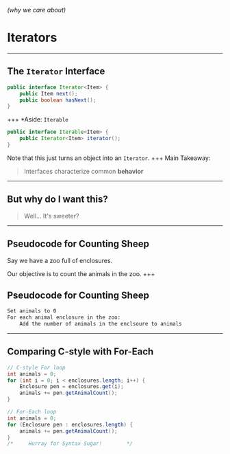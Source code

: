 *(why we care about)*
# Iterators
---

## The __`Iterator`__ Interface

``` java [|2]
public interface Iterator<Item> {
    public Item next();
    public boolean hasNext();
}
```
+++
*Aside: `Iterable`
``` java 
public interface Iterable<Item> {
    public Iterator<Item> iterator();
}
```
Note that this just turns an object into an `Iterator`.
+++
Main Takeaway:
> Interfaces characterize common __behavior__
---

## But why do I want this?
> Well... It's sweeter?
---

## Pseudocode for Counting Sheep
Say we have a zoo full of enclosures.

Our objective is to count the animals in the zoo.
+++
## Pseudocode for Counting Sheep

``` txt
Set animals to 0
For each animal enclosure in the zoo:
    Add the number of animals in the enclsoure to animals
```

---
## Comparing C-style with For-Each
``` java
// C-style For loop
int animals = 0;
for (int i = 0; i < enclosures.length; i++) {
    Enclosure pen = enclosures.get(i);
    animals += pen.getAnimalCount();
}

// For-Each loop
int animals = 0;
for (Enclosure pen : enclosures.length) {
    animals += pen.getAnimalCount();
}
/*     Hurray for Syntax Sugar!        */
```
